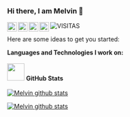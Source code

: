 ### Hi there, I am Melvin 👋

<a href="https://twitter.com/Melvincitooo"><img align="left" alt="Twitter" width="22px" src="https://cdn.jsdelivr.net/npm/simple-icons@v3/icons/twitter.svg" /></a> <a href="https://github.com/melvindragneel1"><img align="left" alt="Github" width="22px" src="https://cdn.jsdelivr.net/npm/simple-icons@v3/icons/github.svg" /></a> <a href="https://www.instagram.com/melvincitooo/"><img align="left" alt="Instagram" width="22px" src="https://cdn.jsdelivr.net/npm/simple-icons@v3/icons/instagram.svg" /></a> <a href="https://studio.youtube.com/channel/UCihA6m6-Lf0i4x_inO4SQ5Q/videos"><img align="left" alt="Pawan's Youtube" width="22px" src="https://cdn.jsdelivr.net/npm/simple-icons@v3/icons/youtube.svg" /></a>
![VISITAS](https://visitor-badge.glitch.me/badge?page_id=melvindragneel1)
<br />

Here are some ideas to get you started:
<!--
- 👨‍💻 I passionately write technical blogs on [Medium](https://medium.com/@sharmaritesh3312).
- 🔭 I’m currently working on Full Stack Development.
- 🌱 I’m currently learning GraphQL & DevOps.
- 💬 Ask me about Full Stack Development and Technical Blogging.
- ⚡ Fun fact: I am a music lover, cricket lover and a web series lover.


<code><img height="40" src="https://user-images.githubusercontent.com/45563022/88324636-9b485a80-cd41-11ea-93d5-4479ce82cdee.png"></code>
<code><img height="40" src="https://user-images.githubusercontent.com/45563022/88325324-96d07180-cd42-11ea-8e5a-c047a3bb54a1.png"></code>
<code><img height="40" src="https://user-images.githubusercontent.com/45563022/88325157-57098a00-cd42-11ea-9703-847daf178a02.jpg"></code>
<code><img height="40" src="https://user-images.githubusercontent.com/45563022/88325230-70aad180-cd42-11ea-8afd-d38a674ddd22.png"></code>
<code><img height="40" src="https://user-images.githubusercontent.com/45563022/88325279-84563800-cd42-11ea-9c6c-fabe55e8f6f3.png"></code>
<code><img height="40" src="https://user-images.githubusercontent.com/45563022/88325472-c97a6a00-cd42-11ea-89c8-6c078086fa77.png"></code>
<code><img height="40" src="https://user-images.githubusercontent.com/45563022/88325506-d6975900-cd42-11ea-887e-9e4e2db231be.png"></code>
-->
**Languages and Technologies I work on:**
<br />
<br />
<code><img height="40" src="https://user-images.githubusercontent.com/45563022/88325432-bb2c4e00-cd42-11ea-97fa-a55a208ddf0e.png"></code>
**GitHub Stats**
<br />
<br />
<a href="https://github.com/melvindragneel1">
 <img align="center" src="https://github-readme-stats.vercel.app/api/top-langs/?username=melvindragneel1&hide=jupyter%20notebook&show_icons=true&theme=radical" alt="Melvin github stats"/></a>

<a href="https://github.com/melvindragneel1">
 <img align="center" src="https://github-readme-stats.vercel.app/api?username=melvindragneel1&theme=onedark" alt="Melvin github stats"/></a>

